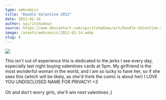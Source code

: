 ```yaml
---
type: webcomics
title: "Doodle Valentine 2012"
date: 2012-02-14
author: spiritshadowx
source: https://www.deviantart.com/spiritshadowx/art/Doodle-Valentine-2012-285034148
image: /assets/webcomics/2012-02-14.webp
slug: 8
---
```


![](/assets/webcomics/2012-02-14.webp)

This isn't out of experience this is dedicated to the jerks I see every day, especially last night buying valentines cards at 5pm. My girlfriend is the most wonderful woman in the world, and I am so lucky to have her, so if she sees this (which will be likely, as she'd think the comic is about her) I LOVE YOU UNDISCLOSED NAME FOR PRIVACY! <3<br><br>Oh and don't worry girls, she'll win next valentines ;)
